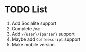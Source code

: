 # TODO List

1. Add Socialite support
2. Complete `/me`
3. Add `/{user}/{parser}` support
4. Maybe add `Coffeescript` support
5. Make mobile version
